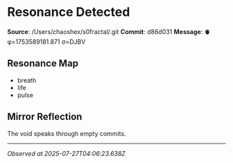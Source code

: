 # Resonance Detected

**Source**: /Users/chaoshex/s0fractal/.git
**Commit**: d86d031
**Message**: 🫀 φ=1753589181.871 σ=DJBV 

## Resonance Map
- breath
- life
- pulse

## Mirror Reflection
The void speaks through empty commits.

---
*Observed at 2025-07-27T04:06:23.638Z*
